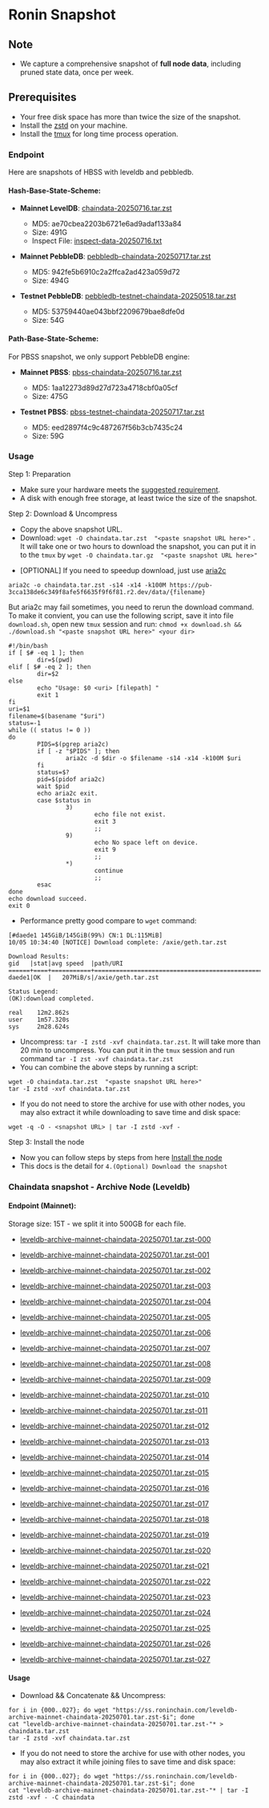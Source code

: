 # Ronin Snapshot

## Note
- We capture a comprehensive snapshot of **full node data**, including pruned state data, once per week.

## Prerequisites
- Your free disk space has more than twice the size of the snapshot.
- Install the [zstd](https://github.com/facebook/zstd) on your machine.
- Install the [tmux](https://github.com/tmux/tmux/wiki/Installing) for long time process operation.


### Endpoint

Here are snapshots of HBSS with leveldb and pebbledb.

#### Hash-Base-State-Scheme:

- **Mainnet LevelDB**: [chaindata-20250716.tar.zst](https://pub-3cca138de6c349f8afe5f6635f9f6f81.r2.dev/data/chaindata-20250716.tar.zst)
  - MD5: ae70cbea2203b6721e6ad9adaf133a84
  - Size: 491G
  - Inspect File: [inspect-data-20250716.txt](https://pub-3cca138de6c349f8afe5f6635f9f6f81.r2.dev/data/inspect-data-20250716.txt)

- **Mainnet PebbleDB**: [pebbledb-chaindata-20250717.tar.zst](https://pub-3cca138de6c349f8afe5f6635f9f6f81.r2.dev/data/pebbledb-chaindata-20250717.tar.zst)
  - MD5: 942fe5b6910c2a2ffca2ad423a059d72
  - Size: 494G





- **Testnet PebbleDB**: [pebbledb-testnet-chaindata-20250518.tar.zst](https://pub-3cca138de6c349f8afe5f6635f9f6f81.r2.dev/data/pebbledb-testnet-chaindata-20250518.tar.zst)
  - MD5: 53759440ae043bbf2209679bae8dfe0d
  - Size: 54G



#### Path-Base-State-Scheme:
For PBSS snapshot, we only support PebbleDB engine:

- **Mainnet PBSS**: [pbss-chaindata-20250716.tar.zst](https://pub-3cca138de6c349f8afe5f6635f9f6f81.r2.dev/data/pbss-chaindata-20250716.tar.zst)
  - MD5: 1aa12273d89d27d723a4718cbf0a05cf
  - Size: 475G



- **Testnet PBSS**: [pbss-testnet-chaindata-20250717.tar.zst](https://pub-3cca138de6c349f8afe5f6635f9f6f81.r2.dev/data/pbss-testnet-chaindata-20250717.tar.zst)
  - MD5: eed2897f4c9c487267f56b3cb7435c24
  - Size: 59G


### Usage

Step 1: Preparation
- Make sure your hardware meets the [suggested requirement](https://docs.roninchain.com/validators/setup/overview#hardware-requirements).
- A disk with enough free storage, at least twice the size of the snapshot.

Step 2: Download & Uncompress
- Copy the above snapshot URL.
- Download:  `wget -O chaindata.tar.zst  "<paste snapshot URL here>"` . It will take one or two hours to download the snapshot, you can put it in to the `tmux` by `wget -O chaindata.tar.gz  "<paste snapshot URL here>"`


* [OPTIONAL] If you need to speedup download, just use [aria2c](https://github.com/aria2/aria2)
```
aria2c -o chaindata.tar.zst -s14 -x14 -k100M https://pub-3cca138de6c349f8afe5f6635f9f6f81.r2.dev/data/{filename}
```

But aria2c may fail sometimes, you need to rerun the download command. To make it convient, you can use the following script, save it into file `download.sh`, open new `tmux` session and run: `chmod +x download.sh && ./download.sh "<paste snapshot URL here>" <your dir>`
```
#!/bin/bash
if [ $# -eq 1 ]; then
        dir=$(pwd)
elif [ $# -eq 2 ]; then
        dir=$2
else
        echo "Usage: $0 <uri> [filepath] "
        exit 1
fi
uri=$1
filename=$(basename "$uri")
status=-1
while (( status != 0 ))
do
        PIDS=$(pgrep aria2c)
        if [ -z "$PIDS" ]; then
                aria2c -d $dir -o $filename -s14 -x14 -k100M $uri
        fi
        status=$?
        pid=$(pidof aria2c)
        wait $pid
        echo aria2c exit.
        case $status in
                3)
                        echo file not exist.
                        exit 3
                        ;;
                9)
                        echo No space left on device.
                        exit 9
                        ;;
                *)
                        continue
                        ;;
        esac
done
echo download succeed.
exit 0
```

- Performance pretty good compare to `wget` command:

```
[#daede1 145GiB/145GiB(99%) CN:1 DL:115MiB]
10/05 10:34:40 [NOTICE] Download complete: /axie/geth.tar.zst

Download Results:
gid   |stat|avg speed  |path/URI
======+====+===========+=======================================================
daede1|OK  |   207MiB/s|/axie/geth.tar.zst

Status Legend:
(OK):download completed.

real    12m2.862s
user    1m57.320s
sys     2m28.624s
```

- Uncompress: `tar -I zstd -xvf chaindata.tar.zst`. It will take more than 20 min to uncompress. You can put it in the `tmux` session and run command `tar -I zst -xvf chaindata.tar.zst`
- You can combine the above steps by running a script:

```
wget -O chaindata.tar.zst  "<paste snapshot URL here>"
tar -I zstd -xvf chaindata.tar.zst
```


- If you do not need to store the archive for use with other nodes, you may also extract it while downloading to save time and disk space:
```
wget -q -O - <snapshot URL> | tar -I zstd -xvf -
```


Step 3: Install the node
- Now you can follow steps by steps from here [Install the node ](https://docs.roninchain.com/developers/nodes/mainnet)
- This docs is the detail for `4.(Optional) Download the snapshot`


### Chaindata snapshot - Archive Node (Leveldb)
#### Endpoint (Mainnet):

Storage size: 15T - we split it into 500GB for each file.


- [leveldb-archive-mainnet-chaindata-20250701.tar.zst-000](https://ss.roninchain.com/leveldb-archive-mainnet-chaindata-20250701.tar.zst-000)

- [leveldb-archive-mainnet-chaindata-20250701.tar.zst-001](https://ss.roninchain.com/leveldb-archive-mainnet-chaindata-20250701.tar.zst-001)

- [leveldb-archive-mainnet-chaindata-20250701.tar.zst-002](https://ss.roninchain.com/leveldb-archive-mainnet-chaindata-20250701.tar.zst-002)

- [leveldb-archive-mainnet-chaindata-20250701.tar.zst-003](https://ss.roninchain.com/leveldb-archive-mainnet-chaindata-20250701.tar.zst-003)

- [leveldb-archive-mainnet-chaindata-20250701.tar.zst-004](https://ss.roninchain.com/leveldb-archive-mainnet-chaindata-20250701.tar.zst-004)

- [leveldb-archive-mainnet-chaindata-20250701.tar.zst-005](https://ss.roninchain.com/leveldb-archive-mainnet-chaindata-20250701.tar.zst-005)

- [leveldb-archive-mainnet-chaindata-20250701.tar.zst-006](https://ss.roninchain.com/leveldb-archive-mainnet-chaindata-20250701.tar.zst-006)

- [leveldb-archive-mainnet-chaindata-20250701.tar.zst-007](https://ss.roninchain.com/leveldb-archive-mainnet-chaindata-20250701.tar.zst-007)

- [leveldb-archive-mainnet-chaindata-20250701.tar.zst-008](https://ss.roninchain.com/leveldb-archive-mainnet-chaindata-20250701.tar.zst-008)

- [leveldb-archive-mainnet-chaindata-20250701.tar.zst-009](https://ss.roninchain.com/leveldb-archive-mainnet-chaindata-20250701.tar.zst-009)

- [leveldb-archive-mainnet-chaindata-20250701.tar.zst-010](https://ss.roninchain.com/leveldb-archive-mainnet-chaindata-20250701.tar.zst-010)

- [leveldb-archive-mainnet-chaindata-20250701.tar.zst-011](https://ss.roninchain.com/leveldb-archive-mainnet-chaindata-20250701.tar.zst-011)

- [leveldb-archive-mainnet-chaindata-20250701.tar.zst-012](https://ss.roninchain.com/leveldb-archive-mainnet-chaindata-20250701.tar.zst-012)

- [leveldb-archive-mainnet-chaindata-20250701.tar.zst-013](https://ss.roninchain.com/leveldb-archive-mainnet-chaindata-20250701.tar.zst-013)

- [leveldb-archive-mainnet-chaindata-20250701.tar.zst-014](https://ss.roninchain.com/leveldb-archive-mainnet-chaindata-20250701.tar.zst-014)

- [leveldb-archive-mainnet-chaindata-20250701.tar.zst-015](https://ss.roninchain.com/leveldb-archive-mainnet-chaindata-20250701.tar.zst-015)

- [leveldb-archive-mainnet-chaindata-20250701.tar.zst-016](https://ss.roninchain.com/leveldb-archive-mainnet-chaindata-20250701.tar.zst-016)

- [leveldb-archive-mainnet-chaindata-20250701.tar.zst-017](https://ss.roninchain.com/leveldb-archive-mainnet-chaindata-20250701.tar.zst-017)

- [leveldb-archive-mainnet-chaindata-20250701.tar.zst-018](https://ss.roninchain.com/leveldb-archive-mainnet-chaindata-20250701.tar.zst-018)

- [leveldb-archive-mainnet-chaindata-20250701.tar.zst-019](https://ss.roninchain.com/leveldb-archive-mainnet-chaindata-20250701.tar.zst-019)

- [leveldb-archive-mainnet-chaindata-20250701.tar.zst-020](https://ss.roninchain.com/leveldb-archive-mainnet-chaindata-20250701.tar.zst-020)

- [leveldb-archive-mainnet-chaindata-20250701.tar.zst-021](https://ss.roninchain.com/leveldb-archive-mainnet-chaindata-20250701.tar.zst-021)

- [leveldb-archive-mainnet-chaindata-20250701.tar.zst-022](https://ss.roninchain.com/leveldb-archive-mainnet-chaindata-20250701.tar.zst-022)

- [leveldb-archive-mainnet-chaindata-20250701.tar.zst-023](https://ss.roninchain.com/leveldb-archive-mainnet-chaindata-20250701.tar.zst-023)

- [leveldb-archive-mainnet-chaindata-20250701.tar.zst-024](https://ss.roninchain.com/leveldb-archive-mainnet-chaindata-20250701.tar.zst-024)

- [leveldb-archive-mainnet-chaindata-20250701.tar.zst-025](https://ss.roninchain.com/leveldb-archive-mainnet-chaindata-20250701.tar.zst-025)

- [leveldb-archive-mainnet-chaindata-20250701.tar.zst-026](https://ss.roninchain.com/leveldb-archive-mainnet-chaindata-20250701.tar.zst-026)

- [leveldb-archive-mainnet-chaindata-20250701.tar.zst-027](https://ss.roninchain.com/leveldb-archive-mainnet-chaindata-20250701.tar.zst-027)




#### Usage
- Download && Concatenate && Uncompress:

```shell
for i in {000..027}; do wget "https://ss.roninchain.com/leveldb-archive-mainnet-chaindata-20250701.tar.zst-$i"; done
cat "leveldb-archive-mainnet-chaindata-20250701.tar.zst-"* > chaindata.tar.zst
tar -I zstd -xvf chaindata.tar.zst
```

- If you do not need to store the archive for use with other nodes, you may also extract it while joining files to save time and disk space:

```shell
for i in {000..027}; do wget "https://ss.roninchain.com/leveldb-archive-mainnet-chaindata-20250701.tar.zst-$i"; done
cat "leveldb-archive-mainnet-chaindata-20250701.tar.zst-"* | tar -I zstd -xvf - -C chaindata
```
